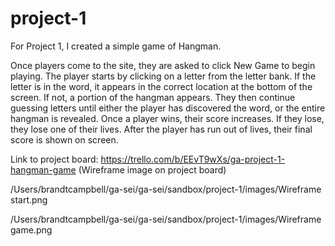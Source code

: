 # project-1

For Project 1, I created a simple game of Hangman.

Once players come to the site, they are asked to click New Game to begin playing. The player starts by clicking on a letter from the letter bank. If the letter is in the word, it appears in the correct location at the bottom of the screen. If not, a portion of the hangman appears. They then continue guessing letters until either the player has discovered the word, or the entire hangman is revealed. Once a player wins, their score increases. If they lose, they lose one of their lives. After the player has run out of lives, their final score is shown on screen. 

Link to project board: https://trello.com/b/EEvT9wXs/ga-project-1-hangman-game
(Wireframe image on project board)

/Users/brandtcampbell/ga-sei/ga-sei/sandbox/project-1/images/Wireframe start.png

/Users/brandtcampbell/ga-sei/ga-sei/sandbox/project-1/images/Wireframe game.png